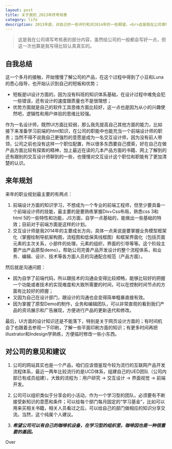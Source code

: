 ```yaml
---
layout: post 
title: 关于我的_2013年终考核表
category: life
description: 2013年底，对自己的一些评价和对2014年的一些期望。<br>这是我在公司填写考核表的部分内容，虽然给公司的一般都会写好一点，但这一次也算是我写得比较认真真实的。
--- 
```


> 这是我在公司填写考核表的部分内容，虽然给公司的一般都会写好一点，但这一次也算是我写得比较认真真实的。


## 自我总结

这一个多月的接触，开始慢慢了解公司的产品，在这个过程中得到了小豆和Luna的悉心指导，也开始认识到自己的短板和优势；

*   短板是UI设计方面的，因为没有科班的知识体系基础，在设计过程中难免会犯一些错误，还有设计的速度跟质量也不是很理想；
*   优势方面就是自己的软件工具思维方面比较好，这一点也是因为从小的兴趣使然吧，逻辑性和用户体验的思维比较强。

作为一名设计师，既然UI方面比较弱，那么我先提高自己其他方面的能力，比如接下来准备学习前端的html知识，在公司的职能中也能充当一个前端设计师的职责；当然不得不说我自己更强烈的意愿是成为一名交互设计师，因为没有前人带领，公司之前也没有这样一个职位配置，所以很多东西要自己摸索，好在自己在做产品方面比较有探索的精神，加上最近在读的几本产品方面的书籍、网上了解到的还有跟别的交互设计师聊到的一些，也慢慢对交互设计这个职位和职能有了更加清楚的认识。

## 来年规划

来年的职业规划最主要的有两点：

1.  前端设计方面的知识学习，不想成为一个专业的前端工程师，但至少要具备一个前端设计师的技能，最主要的是要熟练掌握Div+Css布局，熟悉css 3和html 5的一些特性和功能，JS方面，自学一点基础的，能做出一些基础的特效；目前对于前端方面是这样的计划。
2.  交互设计师是我2014年的主要成长方向，具体一点来说是要掌握业务模型框架化（掌握绘制导航架构图，流程图和低保真线框图）和框架界面化（包括页面元素的主次关系，小部件的处理，元素的组织，界面的引导等等。这个阶段主要产出产品原型demo）。帮助公司完善产品开发设计的整个流程体系，和业务、编辑、设计、技术等各方面人员的沟通配合规范（产品方面）。

然后就是沟通问题：

*   因为自学了前端代码，所以跟技术的沟通会变得比较顺畅，能够比较好的把握一个功能或者技术的实现难度和大致所需要的时间，可以在控制时间节点的方面有比较好的把握；
*   又因为自己在设计部门，跟设计的沟通也会变得简单粗暴直接有效。
*   因为掌握了原型Demo的制作，业务和编辑团队，可以非常直观的看到我们产品的资讯展示和广告展现，方便进行产品的更新迭代和修改。

最后，UI方面的设计知识还是不能落下，特别是关于网页设计方面的；有时间机会了也跟着去参观一下印刷，了解一些平面印刷方面的知识；有更多时间再把illustrator和Indesign学熟练，方便临时修改一些小东西。

## 对公司的意见和建议

1.  公司的网站其实也是一个产品，咱们应该借鉴现今较为流行的互联网产品开发流程体系，最近一两年比较流行的是UCD体系，组建自己的UED团队（公司内部已有成员组建），大致的流程为：用户研究 → 交互设计 → 界面视觉 → 前端开发。

2.  公司可以组织类似于分享会的小活动，作为一个学习型的团队，必须要有不断接受新知识的意愿和条件；可以给每个部门每月固定的“学习基金”，比如可以用来买相关书籍，相关人员看过之后，可以给自己的部门做相应的知识分享交流。当然，这个纯属个人建议。

3.  ***希望公司可以有自己的咖啡机设备，在学习型的组织里，咖啡因也是一种很重要的基因。***


Over